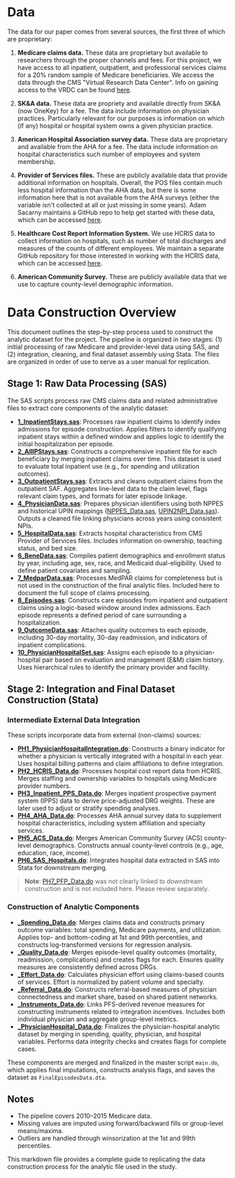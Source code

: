 # Data

The data for our paper comes from several sources, the first three of which are proprietary:

1. **Medicare claims data.** These data are proprietary but available to researchers through the proper channels and fees. For this project, we have access to all inpatient, outpatient, and professional services claims for a 20% random sample of Medicare beneficiaries. We access the data through the CMS "Virtual Research Data Center". Info on gaining access to the VRDC can be found [here](https://www.resdac.org/cms-virtual-research-data-center-vrdc).

2. **SK&A data.** These data are propriety and available directly from SK&A (now OneKey) for a fee. The data include information on physician practices. Particularly relevant for our purposes is information on which (if any) hospital or hospital system owns a given physician practice.

3. **American Hospital Association survey data.** These data are proprietary and available from the AHA for a fee. The data include information on hospital characteristics such number of employees and system membership.

4. **Provider of Services files.** These are publicly available data that provide additional information on hospitals. Overall, the POS files contain much less hospital information than the AHA data, but there is some information here that is not available from the AHA surveys (either the variable isn't collected at all or just missing in some years). Adam Sacarny maintains a GitHub repo to help get started with these data, which can be accessed [here](https://github.com/asacarny/provider-of-services).

5. **Healthcare Cost Report Information System.** We use HCRIS data to collect information on hospitals, such as number of total discharges and measures of the counts of different employees. We maintain a separate GitHub repository for those interested in working with the HCRIS data, which can be accessed [here](https://github.com/imccart/HCRIS).

6. **American Community Survey.** These are publicly available data that we use to capture county-level demographic information. 


# Data Construction Overview

This document outlines the step-by-step process used to construct the analytic dataset for the project. The pipeline is organized in two stages: (1) initial processing of raw Medicare and provider-level data using SAS, and (2) integration, cleaning, and final dataset assembly using Stata. The files are organized in order of use to serve as a user manual for replication.

## Stage 1: Raw Data Processing (SAS)

The SAS scripts process raw CMS claims data and related administrative files to extract core components of the analytic dataset:

* **[1\_InpatientStays.sas](sas/1_InpatientStays.sas)**: Processes raw inpatient claims to identify index admissions for episode construction. Applies filters to identify qualifying inpatient stays within a defined window and applies logic to identify the initial hospitalization per episode.
* **[2\_AllIPStays.sas](sas/2_AllIPStays.sas)**: Constructs a comprehensive inpatient file for each beneficiary by merging inpatient claims over time. This dataset is used to evaluate total inpatient use (e.g., for spending and utilization outcomes).
* **[3\_OutpatientStays.sas](sas/3_OutpatientStays.sas)**: Extracts and cleans outpatient claims from the outpatient SAF. Aggregates line-level data to the claim level, flags relevant claim types, and formats for later episode linkage.
* **[4\_PhysicianData.sas](sas/4_PhysicianData.sas)**: Prepares physician identifiers using both NPPES and historical UPIN mappings ([NPPES\_Data.sas](sas/NPPES_Data.sas), [UPIN2NPI\_Data.sas](sas/UPIN2NPI_Data.sas)). Outputs a cleaned file linking physicians across years using consistent NPIs.
* **[5\_HospitalData.sas](sas/5_HospitalData.sas)**: Extracts hospital characteristics from CMS Provider of Services files. Includes information on ownership, teaching status, and bed size.
* **[6\_BeneData.sas](sas/6_BeneData.sas)**: Compiles patient demographics and enrollment status by year, including age, sex, race, and Medicaid dual-eligibility. Used to define patient covariates and sampling.
* **[7\_MedparData.sas](sas/7_MedparData.sas)**: Processes MedPAR claims for completeness but is not used in the construction of the final analytic files. Included here to document the full scope of claims processing.
* **[8\_Episodes.sas](sas/8_Episodes.sas)**: Constructs care episodes from inpatient and outpatient claims using a logic-based window around index admissions. Each episode represents a defined period of care surrounding a hospitalization.
* **[9\_OutcomeData.sas](sas/9_OutcomeData.sas)**: Attaches quality outcomes to each episode, including 30-day mortality, 30-day readmission, and indicators of inpatient complications.
* **[10\_PhysicianHospitalSet.sas](sas/10_PhysicianHospitalSet.sas)**: Assigns each episode to a physician-hospital pair based on evaluation and management (E\&M) claim history. Uses hierarchical rules to identify the primary provider and facility.

## Stage 2: Integration and Final Dataset Construction (Stata)

### Intermediate External Data Integration

These scripts incorporate data from external (non-claims) sources:

* **[PH1\_PhysicianHospitalIntegration.do](code/PH1_PhysicianHospitalIntegration.do)**: Constructs a binary indicator for whether a physician is vertically integrated with a hospital in each year. Uses hospital billing patterns and claim affiliations to define integration.
* **[PH2\_HCRIS\_Data.do](code/PH2_HCRIS_Data.do)**: Processes hospital cost report data from HCRIS. Merges staffing and ownership variables to hospitals using Medicare provider numbers.
* **[PH3\_Inpatient\_PPS\_Data.do](code/PH3_Inpatient_PPS_Data.do)**: Merges inpatient prospective payment system (IPPS) data to derive price-adjusted DRG weights. These are later used to adjust or stratify spending analyses.
* **[PH4\_AHA\_Data.do](code/PH4_AHA_Data.do)**: Processes AHA annual survey data to supplement hospital characteristics, including system affiliation and specialty services.
* **[PH5\_ACS\_Data.do](code/PH5_ACS_Data.do)**: Merges American Community Survey (ACS) county-level demographics. Constructs annual county-level controls (e.g., age, education, race, income).
* **[PH6\_SAS\_Hospitals.do](code/PH6_SAS_Hospitals.do)**: Integrates hospital data extracted in SAS into Stata for downstream merging.

> **Note**: [PH7\_PFP\_Data.do](code/PH7_PFP_Data.do) was not clearly linked to downstream construction and is not included here. Please review separately.

### Construction of Analytic Components

* **[\_Spending\_Data.do](analysis/_Spending_Data.do)**: Merges claims data and constructs primary outcome variables: total spending, Medicare payments, and utilization. Applies top- and bottom-coding at 1st and 99th percentiles, and constructs log-transformed versions for regression analysis.
* **[\_Quality\_Data.do](analysis/_Quality_Data.do)**: Merges episode-level quality outcomes (mortality, readmission, complications) and creates flags for each. Ensures quality measures are consistently defined across DRGs.
* **[\_Effort\_Data.do](analysis/_Effort_Data.do)**: Calculates physician effort using claims-based counts of services. Effort is normalized by patient volume and specialty.
* **[\_Referral\_Data.do](analysis/_Referral_Data.do)**: Constructs referral-based measures of physician connectedness and market share, based on shared patient networks.
* **[\_Instruments\_Data.do](analysis/_Instruments_Data.do)**: Links PFS-derived revenue measures for constructing instruments related to integration incentives. Includes both individual physician and aggregate group-level metrics.
* **[\_PhysicianHospital\_Data.do](analysis/_PhysicianHospital_Data.do)**: Finalizes the physician-hospital analytic dataset by merging in spending, quality, physician, and hospital variables. Performs data integrity checks and creates flags for complete cases.

These components are merged and finalized in the master script `main.do`, which applies final imputations, constructs analysis flags, and saves the dataset as `FinalEpisodesData.dta`.

## Notes

* The pipeline covers 2010–2015 Medicare data.
* Missing values are imputed using forward/backward fills or group-level means/maxima.
* Outliers are handled through winsorization at the 1st and 99th percentiles.

This markdown file provides a complete guide to replicating the data construction process for the analytic file used in the study.



